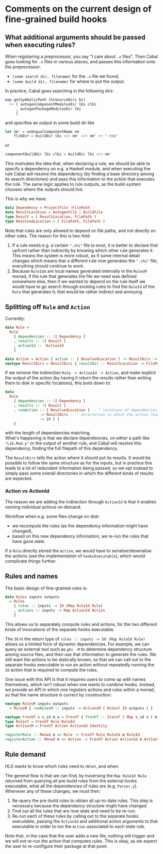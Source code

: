 
# Comments on the current design of fine-grained build hooks

## What additional arguments should be passed when executing rules?

When registering a preprocessor, you say "I care about `.x` files".
Then Cabal goes looking for `.x` files in various places, and passes
this information onto the preprocessor:
  - `(some search dir, filename)` for the `.x` file we found,
  - `(some build dir, filename)` for where to put the output.

In practice, Cabal goes searching in the following dirs:

```haskell
map getSymbolicPath (hsSourceDirs bi)
  ++ [ autogenComponentModulesDir lbi clbi
     , autogenPackageModulesDir lbi
     ]
```

and specifies an output in some build dir like

```haskell
let nm' = unUnqualComponentName nm
    flibDir = buildDir lbi </> nm' </> nm' ++ "-tmp"
```

or

```haskell
componentBuildDir lbi clbi = buildDir lbi </> nm'
```

This motivates the idea that, when declaring a rule, we should be able to
specify a dependency on e.g. a Haskell module, and when executing the rule
Cabal will resolve the dependency (by finding a base directory among its
search directories) and pass this information to the action that executes
the rule. The same logic applies to rule outputs, as the build-system chooses
where the outputs should live.

This is why we have:

```haskell
data Dependency = ProjectFile !FilePath
data ResultLocation = AutogenFile | BuildFile
type Result = ( ResultLocation, FilePath )
type ResolvedLocation = ( FilePath, FilePath )
```

Note that rules are only allowed to depend on file paths, and not directly on
other rules. The reason for this is two-fold:

  1. If a rule needs e.g. a certain `".chi"` file to exist, it is
     better to declare that upfront rather than indirectly by
     knowing which other rule generates it.
     This means the system is more robust, as if some internal detail changes
     which means that a different rule now generates the `".chi"` file,
     everything should continue to work.
  2. Because `RuleId`s are local names generated internally in the
     `RulesM` monad, if the rule that generates the file we need
     was defined somewhere else, then if we wanted to depend on the rule itself
     we would have to go search through existing rules to find the `RuleId` of
     the `Rule` that generates it; that would be rather indirect and annoying.

## Splitting off `Rule` and `Action`

Currently:

```haskell
data Rule =
  Rule
    { dependencies :: ![ Dependency ]
    , results :: ![ Result ]
    , actionId :: !ActionId
    }

data Action = Action { action :: [ ResolvedLocation ] -> ResultDirs -> IO () }
newtype ResultDirs = ResultDirs { resultDir :: ResultLocation -> FilePath }
```

If we remove the indirection `Rule -> ActionId -> Action`, and make explicit
the output of the action (by having it return the results rather than
writing them to disk in specific locations), this boils down to:

```haskell
data
  Rule
    { dependencies :: ![ Dependency ]
    , results :: ![ Result ]
    , runAction :: [ ResolvedLocation ] -- ^ locations of dependencies
                -> ResultDirs -- ^ directories in which the action results are expected
                -> IO [ ]
    }
```

with the length of dependencies matching.  
What's happening is that we declare dependencies, on either a path like
`"Lib.Mod.y"` or the output of another rule, and Cabal will resolve this
dependency, finding the full filepath of this dependency.

The `ResultDirs` tells the action where it should put its results. It would
be possible to follow the same structure as for the inputs, but in practice
this leads to a lot of redundant information being passed; so we opt instead
to simply pass some overall directories in which the different kinds of results
are expected.

### Action vs ActionId

The reason we are adding the indirection through `ActionId` is that it enables
running individual actions on demand.

Workflow when e.g. some files change on disk:

 - we recompute the rules (as the dependency information might have changed),
 - based on this new dependency information, we re-run the rules
   that have gone stale.

If a `Rule` directly stored the `Action`, we would have to serialise/deserialise
the actions (see the implementation of `hooksExecutable`), which would
complicate things further.

## Rules and names

The basic design of fine-grained rules is:

```haskell
data Rules inputs outputs
  = Rules
    { rules :: inputs -> IO (Map RuleId Rule)
    , actions :: inputs -> Map ActionId Action
    }
```

This allows us to separately compute rules and actions, for the two different
kinds of invocations of the separate hooks executable.

The `IO` in the return type of `rules :: inputs -> IO (Map RuleId Rule)` allows
us a limited form of dynamic dependencies. For example, we can query an external
tool such as `ghc -M` to determine dependency structure among source files, and
then use that information to generate the rules.
We still want the actions to be statically known, so that we can call out to
the separate hooks executable to run an action without repeatedly running the
`IO` action that is required to compute the rules.

One issue with this API is that it requires users to come up with names
themselves, which isn't robust when one wants to combine hooks. Instead, we
provide an API in which one registers actions and rules within a monad, so that
the name structure is correct by construction:

```haskell
newtype RulesM inputs outputs
  = RulesM { runRulesM :: inputs -> ActionsM ( RulesT IO outputs ) }

newtype FreshT x x_id m a = FreshT { freshT :: StateT ( Map x_id x ) m a }
type RulesT = FreshT Rule RuleId
type ActionsM = FreshT Action ActionId Identity

registerRule :: Monad m => Rule -> FreshT Rule RuleId m RuleId
registerAction :: Monad m => Action -> FreshT Action ActionId m ActionId
```

## Rule demand

HLS wants to know which rules need to rerun, and when.

The general flow is that we can find, by traversing the `Map RuleId Rule`
returned from querying all pre-build rules from the external hooks executable,
what all the dependencies of rules are (e.g. `Parser.y`).  
Whenever any of these changes, we must then:

  1. Re-query the pre-build rules to obtain all up-to-date rules. This step
     is necessary because the dependency structure might have changed.
  2. Find out all the rules that are now stale and need to be re-run.
  3. Re-run each of these rules by calling out to the separate hooks
     executable, passing the `ActionId` and additional action arguments to
     that executable in order to run the `Action` associated to each stale
     rule.

Note that, in the case that the user adds a new file, nothing will trigger
and we will not re-run the action that computes rules. This is okay, as we
expect the user to re-configure their package at that point.
